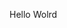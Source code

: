 Hello Wolrd































































































































































































































































































































































































































































































































































































































































































































































































































































































































































































































































































































































































































































































































































































































































































































































































































































































































































































































































































































































































































































































































































































































































































































































































































































































































































































































































































































































































































































































































































